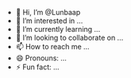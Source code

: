 - 👋 Hi, I’m @Lunbaap
- 👀 I’m interested in ...
- 🌱 I’m currently learning ...
- 💞️ I’m looking to collaborate on ...
- 📫 How to reach me ...
- 😄 Pronouns: ...
- ⚡ Fun fact: ...

<!---
Lunbaap/Lunbaap is a ✨ special ✨ repository because its `README.md` (this file) appears on your GitHub profile.
You can click the Preview link to take a look at your changes.
--->
